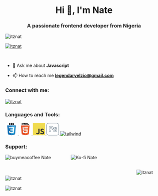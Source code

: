 <h1 align="center">Hi 👋, I'm Nate</h1>
<h3 align="center">A passionate frontend developer from Nigeria</h3>

<p align="left"> <img src="https://komarev.com/ghpvc/?username=itznat&label=Profile%20views&color=0e75b6&style=flat" alt="itznat" /> </p>

<p align="left"> <a href="https://github.com/ryo-ma/github-profile-trophy"><img src="https://github-profile-trophy.vercel.app/?username=itznat" alt="itznat" /></a> </p>

<p align="left"> <a href="https://twitter.com/" target="blank"><img src="https://img.shields.io/twitter/follow/?logo=twitter&style=for-the-badge" alt="" /></a> </p>

- 💬 Ask me about **Javascript**

- 📫 How to reach me **legendaryelzio@gmail.com**

<h3 align="left">Connect with me:</h3>
<p align="left">
<a href="https://linkedin.com/in/itznat" target="blank"><img align="center" src="https://raw.githubusercontent.com/rahuldkjain/github-profile-readme-generator/master/src/images/icons/Social/linked-in-alt.svg" alt="itznat" height="30" width="40" /></a>
</p>

<h3 align="left">Languages and Tools:</h3>
<p align="left"> <a href="https://www.w3schools.com/css/" target="_blank" rel="noreferrer"> <img src="https://raw.githubusercontent.com/devicons/devicon/master/icons/css3/css3-original-wordmark.svg" alt="css3" width="40" height="40"/> </a> <a href="https://www.w3.org/html/" target="_blank" rel="noreferrer"> <img src="https://raw.githubusercontent.com/devicons/devicon/master/icons/html5/html5-original-wordmark.svg" alt="html5" width="40" height="40"/> </a> <a href="https://developer.mozilla.org/en-US/docs/Web/JavaScript" target="_blank" rel="noreferrer"> <img src="https://raw.githubusercontent.com/devicons/devicon/master/icons/javascript/javascript-original.svg" alt="javascript" width="40" height="40"/> </a> <a href="https://www.photoshop.com/en" target="_blank" rel="noreferrer"> <img src="https://raw.githubusercontent.com/devicons/devicon/master/icons/photoshop/photoshop-line.svg" alt="photoshop" width="40" height="40"/> </a> <a href="https://tailwindcss.com/" target="_blank" rel="noreferrer"> <img src="https://www.vectorlogo.zone/logos/tailwindcss/tailwindcss-icon.svg" alt="tailwind" width="40" height="40"/> </a> </p>

<h3 align="left">Support:</h3>
<p><a href="https://www.buymeacoffee.com/buymeacoffee Nate"> <img align="left" src="https://cdn.buymeacoffee.com/buttons/v2/default-yellow.png" height="50" width="210" alt="buymeacoffee Nate" /></a><a href="https://ko-fi.com/Ko-fi Nate"> <img align="left" src="https://cdn.ko-fi.com/cdn/kofi3.png?v=3" height="50" width="210" alt="Ko-fi Nate" /></a></p><br><br>

<p><img align="left" src="https://github-readme-stats.vercel.app/api/top-langs?username=itznat&show_icons=true&locale=en&layout=compact" alt="itznat" /></p>

<p>&nbsp;<img align="center" src="https://github-readme-stats.vercel.app/api?username=itznat&show_icons=true&locale=en" alt="itznat" /></p>

<p><img align="center" src="https://github-readme-streak-stats.herokuapp.com/?user=itznat&" alt="itznat" /></p>
